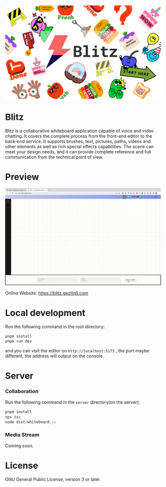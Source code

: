 ![Blitz](logo.jpg)

# Blitz
Blitz is a collaborative whiteboard application capable of voice and video chatting. It covers the complete process from the front-end editor to the back-end service. It supports brushes, text, pictures, paths, videos and other elements as well as rich special effects capabilities. The scene can meet your design needs, and it can provide complete reference and full communication from the technical point of view.

# Preview

![Blitz](preview.gif)

Online Website: https://blitz.gezilinll.com

# Local development

Run the following command in the root directory:
```javascript
pnpm install
pnpm run dev
```
and you can visit the editor on `http://localhost:5173` , the port maybe different, the address will output on the console.

# Server

### Collaboration

Run the following command in the `server` directory(on the server):

```javascript
pnpm install
npx tsc
node dist/whiteboard.js
```

### Media Stream

Coming soon.


# License
GNU General Public License, version 3 or later.